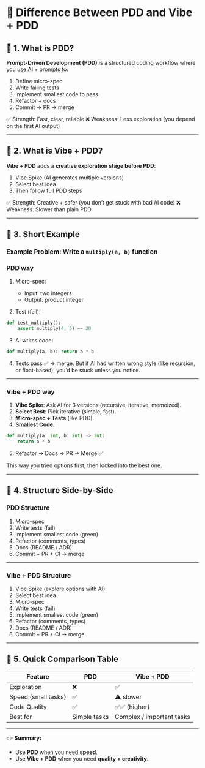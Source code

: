 # 📘 Difference Between PDD and Vibe + PDD

## 🔹 1. What is PDD?

**Prompt-Driven Development (PDD)** is a structured coding workflow where you use AI + prompts to:

1. Define micro-spec
2. Write failing tests
3. Implement smallest code to pass
4. Refactor + docs
5. Commit → PR → merge

✅ Strength: Fast, clear, reliable
❌ Weakness: Less exploration (you depend on the first AI output)

---

## 🔹 2. What is Vibe + PDD?

**Vibe + PDD** adds a **creative exploration stage before PDD**:

1. Vibe Spike (AI generates multiple versions)
2. Select best idea
3. Then follow full PDD steps

✅ Strength: Creative + safer (you don’t get stuck with bad AI code)
❌ Weakness: Slower than plain PDD

---

## 🔹 3. Short Example

### Example Problem: Write a `multiply(a, b)` function

### **PDD way**

1. Micro-spec:

   * Input: two integers
   * Output: product integer

2. Test (fail):

```python
def test_multiply():
    assert multiply(4, 5) == 20
```

3. AI writes code:

```python
def multiply(a, b): return a * b
```

4. Tests pass ✅ → merge.
   But if AI had written wrong style (like recursion, or float-based), you’d be stuck unless you notice.

---

### **Vibe + PDD way**

1. **Vibe Spike**: Ask AI for 3 versions (recursive, iterative, memoized).
2. **Select Best**: Pick iterative (simple, fast).
3. **Micro-spec + Tests** (like PDD).
4. **Smallest Code**:

```python
def multiply(a: int, b: int) -> int:
    return a * b
```

5. Refactor → Docs → PR → Merge ✅

This way you tried options first, then locked into the best one.

---

## 🔹 4. Structure Side-by-Side

### **PDD Structure**

1. Micro-spec
2. Write tests (fail)
3. Implement smallest code (green)
4. Refactor (comments, types)
5. Docs (README / ADR)
6. Commit + PR + CI → merge

---

### **Vibe + PDD Structure**

1. Vibe Spike (explore options with AI)
2. Select best idea
3. Micro-spec
4. Write tests (fail)
5. Implement smallest code (green)
6. Refactor (comments, types)
7. Docs (README / ADR)
8. Commit + PR + CI → merge

---

## 🔹 5. Quick Comparison Table

| Feature             | PDD          | Vibe + PDD                |
| ------------------- | ------------ | ------------------------- |
| Exploration         | ❌            | ✅                         |
| Speed (small tasks) | ✅            | ⚠️ slower                 |
| Code Quality        | ✅            | ✅✅ (higher)               |
| Best for            | Simple tasks | Complex / important tasks |

---

👉 **Summary:**

* Use **PDD** when you need **speed**.
* Use **Vibe + PDD** when you need **quality + creativity**.

